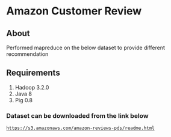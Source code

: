 # Amazon Customer Review

## About

Performed mapreduce on the below dataset to provide different recommendation

## Requirements

1. Hadoop 3.2.0
2. Java 8
3. Pig 0.8
### Dataset can be downloaded from the link below

<code>https://s3.amazonaws.com/amazon-reviews-pds/readme.html</code>

